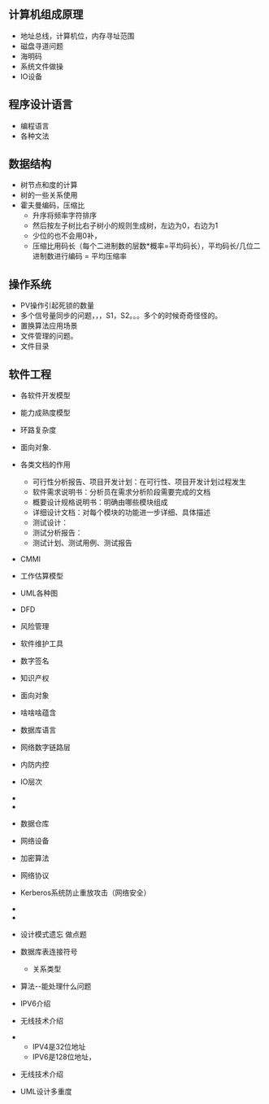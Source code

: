 
## 计算机组成原理
- 地址总线，计算机位，内存寻址范围
- 磁盘寻道问题
- 海明码
- 系统文件做操
- IO设备

## 程序设计语言
- 编程语言
- 各种文法

## 数据结构
- 树节点和度的计算
- 树的一些关系使用
- 霍夫曼编码，压缩比
  - 升序将频率字符排序
  - 然后按左子树比右子树小的规则生成树，左边为0，右边为1
  - 少位的也不会用0补，
  - 压缩比用码长（每个二进制数的层数*概率=平均码长），平均码长/几位二进制数进行编码 = 平均压缩率

## 操作系统

- PV操作引起死锁的数量
- 多个信号量同步的问题，，，S1，S2。。。多个的时候奇奇怪怪的。
- 置换算法应用场景
- 文件管理的问题。
- 文件目录


## 软件工程
- 各软件开发模型
- 能力成熟度模型
- 环路复杂度
- 面向对象.
- 各类文档的作用
  - 可行性分析报告、项目开发计划：在可行性、项目开发计划过程发生
  - 软件需求说明书：分析员在需求分析阶段需要完成的文档
  - 概要设计规格说明书：明确由哪些模块组成
  - 详细设计文档：对每个模块的功能进一步详细、具体描述
  - 测试设计：
  - 测试分析报告：
  - 测试计划、测试用例、测试报告
- CMMI
- 工作估算模型
- UML各种图
- DFD
- 风险管理
- 软件维护工具

- 数字签名
- 知识产权





- 面向对象
- 啥啥啥蕴含
- 数据库语言
- 网络数字链路层
- 内防内控

- IO层次
- 
- 
- 数据仓库
- 网络设备
- 加密算法
- 网络协议
- Kerberos系统防止重放攻击（网络安全）
- 

- 
- 设计模式遗忘 做点题
- 数据库表连接符号
  - 关系类型
- 算法--能处理什么问题

- IPV6介绍
- 无线技术介绍
- 
  - IPV4是32位地址
  - IPV6是128位地址，
- 无线技术介绍
- UML设计多重度

